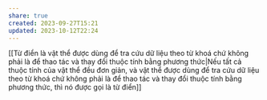 ```yaml
---
share: true
created: 2023-09-27T15:21
updated: 2023-10-12T22:24
---
```

[[Từ điển là vật thể được dùng để tra cứu dữ liệu theo từ khoá chứ không phải là để thao tác và thay đổi thuộc tính bằng phương thức|Nếu tất cả thuộc tính của vật thể đều đơn giản, và vật thể được dùng để tra cứu dữ liệu theo từ khoá chứ không phải là để thao tác và thay đổi thuộc tính bằng phương thức, thì nó được gọi là từ điển]]